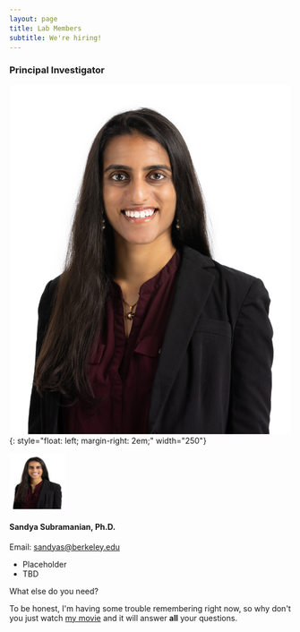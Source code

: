 ```yaml
---
layout: page
title: Lab Members
subtitle: We're hiring!
---
```


### Principal Investigator

![Sandya_headshot](/assets/img/20220609_0469_SSubramanian_cropped.jpg){: style="float: left; margin-right: 2em;" width="250"}

<img src="/assets/img/20220609_0469_SSubramanian_cropped.jpg" style="height: 100px; width:100px;"/>

#### Sandya Subramanian, Ph.D.

Email: <a href="mailto:sandyas@berkeley.edu">sandyas@berkeley.edu</a>

  - Placeholder
  - TBD

What else do you need?

To be honest, I'm having some trouble remembering right now, so why don't you just watch [my movie](https://en.wikipedia.org/wiki/The_Princess_Bride_%28film%29) and it will answer **all** your questions.
